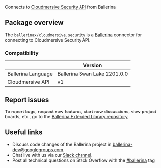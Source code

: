 Connects to [Cloudmersive Security API](https://api.cloudmersive.com/docs/security.asp) from Ballerina

## Package overview

The `ballerinax/cloudmersive.security` is a [Ballerina](https://ballerina.io/) connector for connecting to Cloudmersive Security API.

### Compatibility
|                          | Version                    |
|--------------------------|----------------------------|
| Ballerina Language       | Ballerina Swan Lake 2201.0.0 |
| Cloudmersive API         | v1                         |

## Report issues
To report bugs, request new features, start new discussions, view project boards, etc., go to the [Ballerina Extended Library repository](https://github.com/ballerina-platform/ballerina-extended-library)

## Useful links
- Discuss code changes of the Ballerina project in [ballerina-dev@googlegroups.com](mailto:ballerina-dev@googlegroups.com).
- Chat live with us via our [Slack channel](https://ballerina.io/community/slack/).
- Post all technical questions on Stack Overflow with the [#ballerina](https://stackoverflow.com/questions/tagged/ballerina) tag
